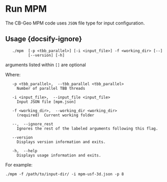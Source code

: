 # Run MPM

The CB-Geo MPM code uses `JSON` file type for input configuration.

## Usage {docsify-ignore}
```shell
   ./mpm  [-p <tbb_parallel>] [-i <input_file>] -f <working_dir> [--]
          [--version] [-h]
```

arguments listed within `[]` are optional

Where:
```shell
   -p <tbb_parallel>,  --tbb_parallel <tbb_parallel>
     Number of parallel TBB threads

   -i <input_file>,  --input_file <input_file>
     Input JSON file [mpm.json]

   -f <working_dir>,  --working_dir <working_dir>
     (required)  Current working folder

   --,  --ignore_rest
     Ignores the rest of the labeled arguments following this flag.

   --version
     Displays version information and exits.

   -h,  --help
     Displays usage information and exits.
```


For example:

```
./mpm -f /path/to/input-dir/ -i mpm-usf-3d.json -p 8
```
